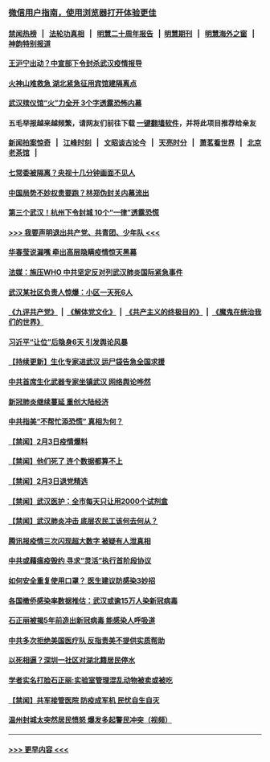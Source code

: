 ### [微信用户指南，使用浏览器打开体验更佳](https://github.com/gfw-breaker/banned-news1/blob/master/indexes/wechat-guide.md?t=0)
#### [禁闻热榜](热点新闻.md?t=0)  &nbsp;&nbsp;|&nbsp;&nbsp; [法轮功真相](https://github.com/gfw-breaker/truth/blob/master/README.md?t=0) &nbsp;&nbsp;|&nbsp;&nbsp; [明慧二十周年报告](https://github.com/gfw-breaker/mh-reports/blob/master/README.md?t=0) &nbsp;&nbsp;|&nbsp;&nbsp;[明慧期刊](https://github.com/gfw-breaker/mh-qikan) &nbsp;&nbsp;|&nbsp;&nbsp; [明慧海外之窗](https://github.com/gfw-breaker/mh-news/blob/master/README.md?t=0) &nbsp;&nbsp;|&nbsp;&nbsp; [神韵特别报道](https://github.com/gfw-breaker/mh-news/blob/master/shenyun.md?t=0)
#### [王沪宁出动？中宣部下令封杀武汉疫情报导](../pages/prog204/a102768729.md?t=02041544) 
#### [火神山难救急 湖北紧急征用宾馆建隔离点](../pages/prog204/a102768683.md?t=02041544) 
#### [武汉殡仪馆“火”力全开 3个字透露恐怖内幕](../pages/prog204/a102768663.md?t=02041544) 
#### 五毛举报越来越频繁，请网友们前往下载 [一键翻墙软件](https://github.com/gfw-breaker/ssr-accounts)，并将此项目推荐给亲友
#### [新闻拍案惊奇](https://github.com/gfw-breaker/banned-news1/blob/master/pages/link4.md) &nbsp;&nbsp;|&nbsp;&nbsp; [江峰时刻](https://github.com/gfw-breaker/banned-news1/blob/master/pages/link4.md) &nbsp;&nbsp;|&nbsp;&nbsp; [文昭谈古论今](https://github.com/gfw-breaker/banned-news1/blob/master/pages/link4.md) &nbsp;&nbsp;|&nbsp;&nbsp; [天亮时分](https://github.com/gfw-breaker/banned-news1/blob/master/pages/link4.md) &nbsp;&nbsp;|&nbsp;&nbsp; [萧茗看世界](https://github.com/gfw-breaker/banned-news1/blob/master/pages/link4.md) &nbsp;&nbsp;|&nbsp;&nbsp; [北京老茶馆](https://github.com/gfw-breaker/banned-news1/blob/master/pages/link4.md) &nbsp;&nbsp;|&nbsp;&nbsp; 
#### [七常委被隔离？央视十几分钟画面不见人](../pages/prog204/a102768646.md?t=02041544) 
#### [中国局势不妙权贵要跑？林郑伪封关内幕流出](../pages/prog204/a102768599.md?t=02041544) 
#### [第三个武汉！杭州下令封城 10个“一律”透露恐慌](../pages/prog204/a102768614.md?t=02041544) 
#### [>>> 我要声明退出共产党、共青团、少年队 <<<](https://github.com/begood0513/goodnews/blob/master/quit/letter.md) 
#### [华春莹说漏嘴 牵出高层隐瞒疫情惊天黑幕](../pages/prog204/a102768583.md?t=02041544) 
#### [法媒：施压WHO 中共坚定反对列武汉肺炎国际紧急事件](../pages/prog204/a102768584.md?t=02041544) 
#### [武汉某社区负责人惊爆：小区一天死6人](../pages/prog204/a102768549.md?t=02041544) 
#### [《九评共产党》](https://github.com/begood0513/9ping.md/blob/master/README.md) &nbsp;|&nbsp; [《解体党文化》](../../../../jtdwh.md/blob/master/README.md)  &nbsp;|&nbsp; [《共产主义的终极目的》](../../../../gczydzjmd.md/blob/master/README.md) &nbsp;|&nbsp; [《魔鬼在统治我们的世界》](../../../../mgztzwmdsj.md/blob/master/README.md) 
#### [习近平“让位”后隐身6天 引发舆论风暴](../pages/prog204/a102768551.md?t=02041544) 
#### [【持续更新】生化专家进武汉 运尸袋告急全国求援](../pages/prog204/a102757185.md?t=02041544) 
#### [中共首席生化武器专家坐镇武汉 网络舆论哗然](../pages/prog204/a102768469.md?t=02041544) 
#### [新冠肺炎继续蔓延 重创大陆经济](../pages/prog204/a102768460.md?t=02041544) 
#### [中共指美“不帮忙添恐慌” 真相为何？](../pages/prog204/a102768397.md?t=02041544) 
#### [【禁闻】2月3日疫情爆料](../pages/prog204/a102768419.md?t=02041544) 
#### [【禁闻】他们死了 连个数据都算不上](../pages/prog204/a102768417.md?t=02041544) 
#### [【禁闻】2月3日退党精选](../pages/prog204/a102768405.md?t=02041544) 
#### [【禁闻】武汉医护：全市每天只让用2000个试剂盒](../pages/prog204/a102768395.md?t=02041544) 
#### [【禁闻】武汉肺炎冲击 底层农民工该何去何从？](../pages/prog204/a102768377.md?t=02041544) 
#### [腾讯报疫情三次闪现超大数字 被疑有人泄真相](../pages/prog204/a102768360.md?t=02041544) 
#### [中共或藉瘟疫毁约 寻求“灵活”执行首阶段协议](../pages/prog204/a102768331.md?t=02041544) 
#### [如何安全重复使用口罩？ 医生建议防感染3妙招](../pages/prog204/a102768262.md?t=02041544) 
#### [各国撤侨感染率数据推估：武汉或逾15万人染新冠病毒](../pages/prog204/a102768359.md?t=02041544) 
#### [石正丽被揭5年前造出新冠病毒 能感染人呼吸道](../pages/prog204/a102768327.md?t=02041544) 
#### [中共多次拒绝美国医疗队 反指责美不提供实质帮助](../pages/prog204/a102768326.md?t=02041544) 
#### [以死相逼？深圳一社区对湖北籍居民停水](../pages/prog204/a102768290.md?t=02041544) 
#### [学者实名打脸石正丽:实验室管理混乱动物被卖或被吃](../pages/prog204/a102768267.md?t=02041544) 
#### [【禁闻】共军接管医院 防疫成军机 民忧自生自灭](../pages/prog204/a102768306.md?t=02041544) 
#### [温州封城太突然居民愤怒 爆发多起警民冲突（视频）](../pages/prog204/a102768233.md?t=02041544) 

----
#### [ >>> 更早内容 <<< ](../indexes/prog204-earlier.md)
